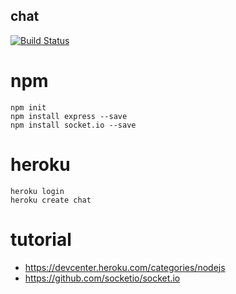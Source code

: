 chat
---
[![Build Status](https://travis-ci.org/JacobHsu/chat.svg?branch=master)](https://travis-ci.org/JacobHsu/chat)

# npm

`npm init`  
`npm install express --save`  
`npm install socket.io --save`  

# heroku

`heroku login`  
`heroku create chat`  

# tutorial

* https://devcenter.heroku.com/categories/nodejs  
* https://github.com/socketio/socket.io  
